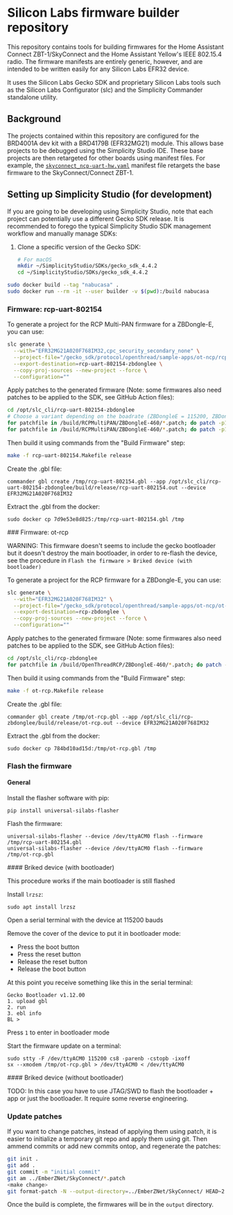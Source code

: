 # Silicon Labs firmware builder repository
This repository contains tools for building firmwares for the Home Assistant Connect
ZBT-1/SkyConnect and the Home Assistant Yellow's IEEE 802.15.4 radio. The firmware
manifests are entirely generic, however, and are intended to be written easily for any
Silicon Labs EFR32 device.

It uses the Silicon Labs Gecko SDK and proprietary Silicon Labs tools such as the
Silicon Labs Configurator (slc) and the Simplicity Commander standalone utility.

## Background
The projects contained within this repository are configured for the BRD4001A dev kit
with a BRD4179B (EFR32MG21) module. This allows base projects to be debugged using
the Simplicity Studio IDE. These base projects are then retargeted for other boards
using manifest files. For example, the [`skyconnect_ncp-uart-hw.yaml`](https://github.com/NabuCasa/silabs-firmware-builder/blob/main/manifests/skyconnect_ncp-uart-hw.yaml)
manifest file retargets the base firmware to the SkyConnect/Connect ZBT-1.

## Setting up Simplicity Studio (for development)
If you are going to be developing using Simplicity Studio, note that each project can
potentially use a different Gecko SDK release. It is recommended to forego the typical
Simplicity Studio SDK management workflow and manually manage SDKs:

1. Clone a specific version of the Gecko SDK:
   ```bash
   # For macOS
   mkdir ~/SimplicityStudio/SDKs/gecko_sdk_4.4.2
   cd ~/SimplicityStudio/SDKs/gecko_sdk_4.4.2

```sh
sudo docker build --tag "nabucasa" .
sudo docker run --rm -it --user builder -v $(pwd):/build nabucasa
```

### Firmware: rcp-uart-802154

To generate a project for the RCP Multi-PAN firmware for a ZBDongle-E, you can use:

```sh
slc generate \
  --with="EFR32MG21A020F768IM32,cpc_security_secondary_none" \
  --project-file="/gecko_sdk/protocol/openthread/sample-apps/ot-ncp/rcp-uart-802154.slcp" \
  --export-destination=rcp-uart-802154-zbdonglee \
  --copy-proj-sources --new-project --force \
  --configuration=""
```

Apply patches to the generated firmware (Note: some firmwares also need patches
to be applied to the SDK, see GitHub Action files):

```sh
cd /opt/slc_cli/rcp-uart-802154-zbdonglee
# Choose a variant depending on the boadrate (ZBDongleE = 115200, ZBDongleE-460=460800)
for patchfile in /build/RCPMultiPAN/ZBDongleE-460/*.patch; do patch -p1 < $patchfile; done
for patchfile in /build/RCPMultiPAN/ZBDongleE-460/*.patch; do patch -p1 < $patchfile; done
```

Then build it using commands from the "Build Firmware" step:

```sh
make -f rcp-uart-802154.Makefile release
```

Create the .gbl file:

```
commander gbl create /tmp/rcp-uart-802154.gbl --app /opt/slc_cli/rcp-uart-802154-zbdonglee/build/release/rcp-uart-802154.out --device EFR32MG21A020F768IM32
```

Extract the .gbl from the docker:

```
sudo docker cp 7d9e53e8d825:/tmp/rcp-uart-802154.gbl /tmp
```

### Firmware: ot-rcp

WARNING: This firmware doesn't seems to include the gecko bootloader but it doesn't destroy the main bootloader, in order to re-flash the device, see the procedure in `Flash the firmware > Briked device (with bootloader)`

To generate a project for the RCP firmware for a ZBDongle-E, you can use:

```sh
slc generate \
  --with="EFR32MG21A020F768IM32" \
  --project-file="/gecko_sdk/protocol/openthread/sample-apps/ot-ncp/ot-rcp.slcp" \
  --export-destination=rcp-zbdonglee \
  --copy-proj-sources --new-project --force \
  --configuration=""
```

Apply patches to the generated firmware (Note: some firmwares also need patches
to be applied to the SDK, see GitHub Action files):

```sh
cd /opt/slc_cli/rcp-zbdonglee
for patchfile in /build/OpenThreadRCP/ZBDongleE-460/*.patch; do patch -p1 < $patchfile; done
```

Then build it using commands from the "Build Firmware" step:

```sh
make -f ot-rcp.Makefile release
```

Create the .gbl file:

```
commander gbl create /tmp/ot-rcp.gbl --app /opt/slc_cli/rcp-zbdonglee/build/release/ot-rcp.out --device EFR32MG21A020F768IM32
```

Extract the .gbl from the docker:

```
sudo docker cp 784bd10ad15d:/tmp/ot-rcp.gbl /tmp
```

### Flash the firmware

#### General

Install the flasher software with pip:

```
pip install universal-silabs-flasher
```

Flash the firmware:

```
universal-silabs-flasher --device /dev/ttyACM0 flash --firmware /tmp/rcp-uart-802154.gbl
universal-silabs-flasher --device /dev/ttyACM0 flash --firmware /tmp/ot-rcp.gbl
```

#### Briked device (with bootloader)

This procedure works if the main bootloader is still flashed

Install `lrzsz`:

```
sudo apt install lrzsz
```

Open a serial terminal with the device at 115200 bauds

Remove the cover of the device to put it in bootloader mode:
* Press the boot button
* Press the reset button
* Release the reset button
* Release the boot button

At this point you receive something like this in the serial terminal:

```
Gecko Bootloader v1.12.00
1. upload gbl
2. run
3. ebl info
BL >
```

Press `1` to enter in bootloader mode

Start the firmware update on a terminal:

```
sudo stty -F /dev/ttyACM0 115200 cs8 -parenb -cstopb -ixoff
sx --xmodem /tmp/ot-rcp.gbl > /dev/ttyACM0 < /dev/ttyACM0
```

#### Briked device (without bootloader)

TODO: In this case you have to use JTAG/SWD to flash the bootloader + app or just the bootloader. It require some reverse engineering.

### Update patches

If you want to change patches, instead of applying them using patch, it is
easier to initialize a temporary git repo and apply them using git. Then ammend
commits or add new commits ontop, and regenerate the patches:

```sh
git init .
git add .
git commit -m "initial commit"
git am ../EmberZNet/SkyConnect/*.patch 
<make change>
git format-patch -N --output-directory=../EmberZNet/SkyConnect/ HEAD~2
```

Once the build is complete, the firmwares will be in the `output` directory.
